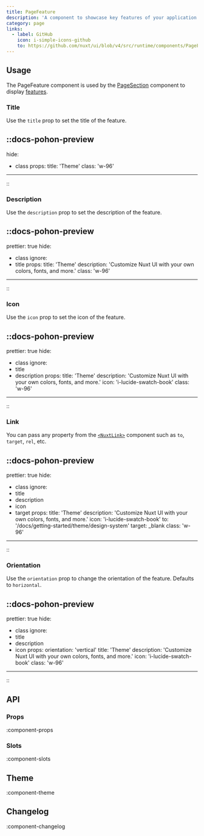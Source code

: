 ```yaml
---
title: PageFeature
description: 'A component to showcase key features of your application.'
category: page
links:
  - label: GitHub
    icon: i-simple-icons-github
    to: https://github.com/nuxt/ui/blob/v4/src/runtime/components/PageFeature.vue
---
```


## Usage

The PageFeature component is used by the [PageSection](/docs/components/page-section) component to display [features](/docs/components/page-section#features).

### Title

Use the `title` prop to set the title of the feature.

::docs-pohon-preview
---
hide:
  - class
props:
  title: 'Theme'
  class: 'w-96'
---
::

### Description

Use the `description` prop to set the description of the feature.

::docs-pohon-preview
---
prettier: true
hide:
  - class
ignore:
  - title
props:
  title: 'Theme'
  description: 'Customize Nuxt UI with your own colors, fonts, and more.'
  class: 'w-96'
---
::

### Icon

Use the `icon` prop to set the icon of the feature.

::docs-pohon-preview
---
prettier: true
hide:
  - class
ignore:
  - title
  - description
props:
  title: 'Theme'
  description: 'Customize Nuxt UI with your own colors, fonts, and more.'
  icon: 'i-lucide-swatch-book'
  class: 'w-96'
---
::

### Link

You can pass any property from the [`<NuxtLink>`](https://nuxt.com/docs/api/components/nuxt-link) component such as `to`, `target`, `rel`, etc.

::docs-pohon-preview
---
prettier: true
hide:
  - class
ignore:
  - title
  - description
  - icon
  - target
props:
  title: 'Theme'
  description: 'Customize Nuxt UI with your own colors, fonts, and more.'
  icon: 'i-lucide-swatch-book'
  to: '/docs/getting-started/theme/design-system'
  target: _blank
  class: 'w-96'
---
::

### Orientation

Use the `orientation` prop to change the orientation of the feature. Defaults to `horizontal`.

::docs-pohon-preview
---
prettier: true
hide:
  - class
ignore:
  - title
  - description
  - icon
props:
  orientation: 'vertical'
  title: 'Theme'
  description: 'Customize Nuxt UI with your own colors, fonts, and more.'
  icon: 'i-lucide-swatch-book'
  class: 'w-96'
---
::

## API

### Props

:component-props

### Slots

:component-slots

## Theme

:component-theme

## Changelog

:component-changelog
